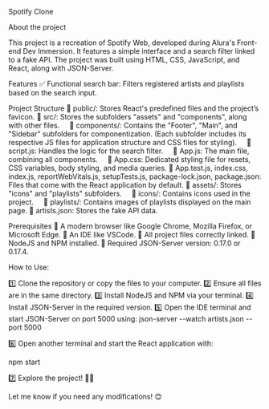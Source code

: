 Spotify Clone

About the project

This project is a recreation of Spotify Web, developed during Alura's Front-end Dev Immersion. It features a simple interface and a search filter linked to a fake API. The project was built using HTML, CSS, JavaScript, and React, along with JSON-Server.

Features
✅ Functional search bar: Filters registered artists and playlists based on the search input.

Project Structure
📂 public/: Stores React's predefined files and the project’s favicon.
📂 src/: Stores the subfolders "assets" and "components", along with other files.
    📂 components/: Contains the "Footer", "Main", and "Sidebar" subfolders for componentization. (Each subfolder includes its respective JS files for application structure and CSS files for styling).
    📜 script.js: Handles the logic for the search filter.
    📜 App.js: The main file, combining all components.
    📜 App.css: Dedicated styling file for resets, CSS variables, body styling, and media queries.
📜 App.test.js, index.css, index.js, reportWebVitals.js, setupTests.js, package-lock.json, package.json: Files that come with the React application by default.
📂 assets/: Stores "icons" and "playlists" subfolders.
    📂 icons/: Contains icons used in the project.
    📂 playlists/: Contains images of playlists displayed on the main page.
📜 artists.json: Stores the fake API data.

Prerequisites
🔹 A modern browser like Google Chrome, Mozilla Firefox, or Microsoft Edge.
🔹 An IDE like VSCode.
🔹 All project files correctly linked.
🔹 NodeJS and NPM installed.
🔹 Required JSON-Server version: 0.17.0 or 0.17.4.

How to Use:

1️⃣ Clone the repository or copy the files to your computer.
2️⃣ Ensure all files are in the same directory.
3️⃣ Install NodeJS and NPM via your terminal.
4️⃣ Install JSON-Server in the required version.
5️⃣ Open the IDE terminal and start JSON-Server on port 5000 using: json-server --watch artists.json --port 5000

6️⃣ Open another terminal and start the React application with:

npm start

7️⃣ Explore the project! 🎵🚀

Let me know if you need any modifications! 😊